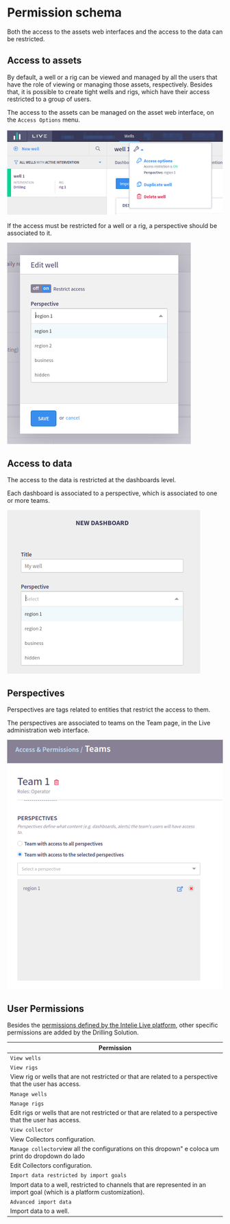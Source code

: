 # Permission schema

Both the access to the assets web interfaces and the access to the data can be restricted.

## Access to assets

By default, a well or a rig can be viewed and managed by all the users that have the role of viewing or managing those assets, respectively. Besides that, it is possible to create tight wells and rigs, which have their access restricted to a group of users.

The access to the assets can be managed on the asset web interface, on the `Access Options` menu.

![Access options are available on wells and on rigs](<../.gitbook/assets/image (181).png>)

If the access must be restricted for a well or a rig, a perspective should be associated to it.

![The perspective selection for an asset](<../.gitbook/assets/image (418).png>)

## Access to data

The access to the data is restricted at the dashboards level.

Each dashboard is associated to a perspective, which is associated to one or more teams.

![The perspective selection for a dashboard](<../.gitbook/assets/image (321).png>)

## Perspectives

Perspectives are tags related to entities that restrict the access to them.

The perspectives are associated to teams on the Team page, in the Live administration web interface.

![Perspectives can be associated to teams](<../.gitbook/assets/image (277).png>)

## User Permissions

Besides the [permissions defined by the Intelie Live platform](https://platform.intelie.com/features/access-permision#user-basic-permissions), other specific permissions are added by the Drilling Solution.



| Permission                                                                                                                |
| ------------------------------------------------------------------------------------------------------------------------- |
| `View wells`                                                                                                              |
| `View rigs`                                                                                                               |
| View rig or wells that are not restricted or that are related to a perspective that the user has access.                  |
| `Manage wells`                                                                                                            |
| `Manage rigs`                                                                                                             |
| Edit rigs or wells that are not restricted or that are related to a perspective that the user has access.                 |
| `View collector`                                                                                                          |
| View Collectors configuration.                                                                                            |
| `Manage collector`view all the configurations on this dropown" e coloca um print do dropdown do lado                      |
| Edit Collectors configuration.                                                                                            |
| `Import data restricted by import goals`                                                                                  |
| Import data to a well, restricted to channels that are represented in an import goal (which is a platform customization). |
| `Advanced import data`                                                                                                    |
| Import data to a well.                                                                                                    |
